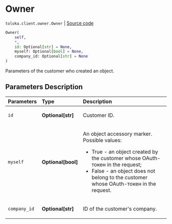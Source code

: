 # Owner
`toloka.client.owner.Owner` | [Source code](https://github.com/Toloka/toloka-kit/blob/v1.0.2/src/client/owner.py#L4)

```python
Owner(
    self,
    *,
    id: Optional[str] = None,
    myself: Optional[bool] = None,
    company_id: Optional[str] = None
)
```

Parameters of the customer who created an object.

## Parameters Description

| Parameters | Type | Description |
| :----------| :----| :-----------|
`id`|**Optional\[str\]**|<p>Customer ID.</p>
`myself`|**Optional\[bool\]**|<p>An object accessory marker. Possible values:</p> <ul> <li>True - an object created by the customer whose OAuth-токен in the request;</li> <li>False - an object does not belong to the customer whose OAuth-токен in the request.</li> </ul>
`company_id`|**Optional\[str\]**|<p>ID of the customer&#x27;s company.</p>
